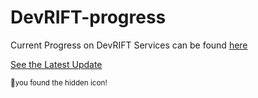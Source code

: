 # DevRIFT-progress

Current Progress on DevRIFT Services can be found [here](https://github.com/DevRIFT/DevRIFT-progress/wiki)

[See the Latest Update](https://devrift.co/weekly-update)

<sub>🥳you found the hidden icon!</sub>
